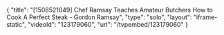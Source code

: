{
    "title": "[1508521049] Chef Ramsay Teaches Amateur Butchers How to Cook A Perfect Steak - Gordon Ramsay",
    "type": "solo",
    "layout": "iframe-static",
    "videoId": "123179060",
    "url": "\/tvpembed\/123179060"
}